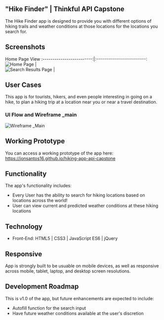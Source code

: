 ## "Hike Finder" | Thinkful API Capstone
The Hike Finder app is designed to provide you with different options of hiking trails and weather conditions at those locations for the locations you search for.

## Screenshots

Home Page View
:-------------------------:|:-------------------------:
![Home Page](https://github.com/jonsantos16/hiking-app-api-capstone/blob/master/Pictures/Screen%20Shot%202018-06-06%20at%202.48.42%20PM.png)  |  
![Search Results Page](https://github.com/jonsantos16/hiking-app-api-capstone/blob/master/Pictures/Screen%20Shot%202018-06-06%20at%202.49.06%20PM.png) |

## User Cases
This app is for tourists, hikers, and even people interesting in going on a hike, to plan a hiking trip at a location near you or near a travel destination. 

### UI Flow and Wireframe _main
![Wireframe _Main](https://github.com/jonsantos16/hiking-app-api-capstone/blob/master/Pictures/IMG_9365.jpg)

## Working Prototype
You can access a working prototype of the app here: https://jonsantos16.github.io/hiking-app-api-capstone

## Functionality
The app's functionality includes:
* Every User has the ability to search for hiking locations based on locations across the world!
* User can view current and predicted weather conditions at these hiking locations

## Technology
* Front-End: HTML5 | CSS3 | JavaScript ES6 | jQuery

## Responsive
App is strongly built to be usuable on mobile devices, as well as responsive across mobile, tablet, laptop, and desktop screen resolutions.

## Development Roadmap
This is v1.0 of the app, but future enhancements are expected to include:
* Autofill function for the search input
* Have future weather conditions available at the user's discretion